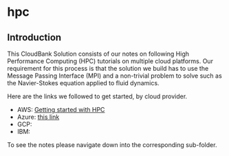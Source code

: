 # hpc

## Introduction

This CloudBank Solution consists of our notes on following High Performance Computing (HPC) tutorials on multiple cloud platforms.
Our requirement for this process is that the solution we build has to use the Message Passing Interface (MPI) and a non-trivial 
problem to solve such as the Navier-Stokes equation applied to fluid dynamics.


Here are the links we followed to get started, by cloud provider. 


* AWS: [Getting started with HPC](https://aws.amazon.com/hpc/getting-started/)
* Azure: [this link](https://docs.microsoft.com/en-us/azure/virtual-machines/workloads/hpc/setup-mpi)
* GCP: 
* IBM: 


To see the notes please navigate down into the corresponding sub-folder. 
